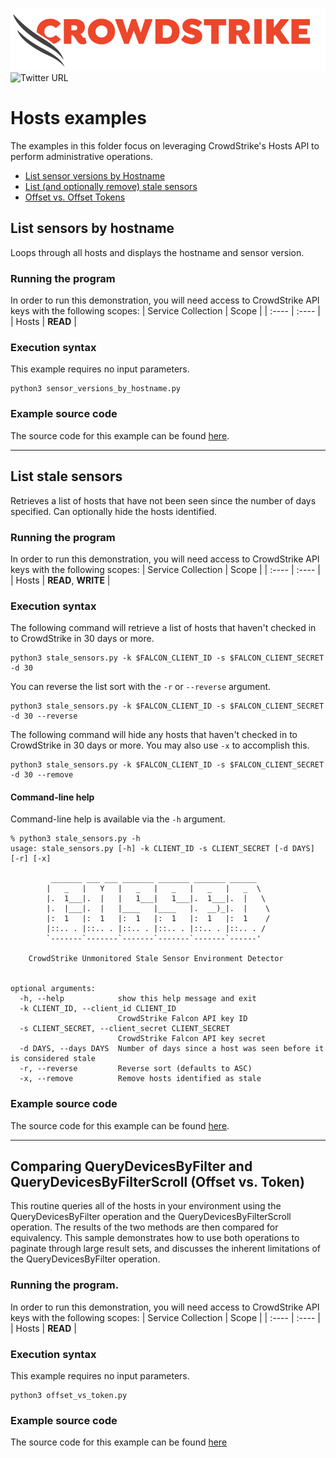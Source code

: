 ![CrowdStrike Falcon](https://raw.githubusercontent.com/CrowdStrike/falconpy/main/docs/asset/cs-logo.png)
![Twitter URL](https://img.shields.io/twitter/url?label=Follow%20%40CrowdStrike&style=social&url=https%3A%2F%2Ftwitter.com%2FCrowdStrike)

# Hosts examples
The examples in this folder focus on leveraging CrowdStrike's Hosts API to perform administrative operations.
- [List sensor versions by Hostname](#list-sensors-by-hostname)
- [List (and optionally remove) stale sensors](#list-stale-sensors)
- [Offset vs. Offset Tokens](#comparing-querydevicesbyfilter-and-querydevicesbyfilterscroll-offset-vs-token)

## List sensors by hostname
Loops through all hosts and displays the hostname and sensor version.

### Running the program
In order to run this demonstration, you will need access to CrowdStrike API keys with the following scopes:
| Service Collection | Scope |
| :---- | :---- |
| Hosts | __READ__ |

### Execution syntax
This example requires no input parameters.

```shell
python3 sensor_versions_by_hostname.py
```

### Example source code
The source code for this example can be found [here](sensor_versions_by_hostname.py).

---

## List stale sensors
Retrieves a list of hosts that have not been seen since the number of days specified. Can optionally hide the hosts identified.

### Running the program
In order to run this demonstration, you will need access to CrowdStrike API keys with the following scopes:
| Service Collection | Scope |
| :---- | :---- |
| Hosts | __READ__, __WRITE__ |

### Execution syntax
The following command will retrieve a list of hosts that haven't checked in to CrowdStrike in 30 days or more.

```shell
python3 stale_sensors.py -k $FALCON_CLIENT_ID -s $FALCON_CLIENT_SECRET -d 30
```

You can reverse the list sort with the `-r` or `--reverse` argument.

```shell
python3 stale_sensors.py -k $FALCON_CLIENT_ID -s $FALCON_CLIENT_SECRET -d 30 --reverse
```

The following command will hide any hosts that haven't checked in to CrowdStrike in 30 days or more. You may also use `-x` to accomplish this.
```shell
python3 stale_sensors.py -k $FALCON_CLIENT_ID -s $FALCON_CLIENT_SECRET -d 30 --remove
```

#### Command-line help
Command-line help is available via the `-h` argument.

```shell
% python3 stale_sensors.py -h
usage: stale_sensors.py [-h] -k CLIENT_ID -s CLIENT_SECRET [-d DAYS] [-r] [-x]

         _______ ___ ___ _______ _______ _______ ______
        |   _   |   Y   |   _   |   _   |   _   |   _  \
        |.  1___|.  |   |   1___|   1___|.  1___|.  |   \
        |.  |___|.  |   |____   |____   |.  __)_|.  |    \
        |:  1   |:  1   |:  1   |:  1   |:  1   |:  1    /
        |::.. . |::.. . |::.. . |::.. . |::.. . |::.. . /
        `-------`-------`-------`-------`-------`------'

    CrowdStrike Unmonitored Stale Sensor Environment Detector


optional arguments:
  -h, --help            show this help message and exit
  -k CLIENT_ID, --client_id CLIENT_ID
                        CrowdStrike Falcon API key ID
  -s CLIENT_SECRET, --client_secret CLIENT_SECRET
                        CrowdStrike Falcon API key secret
  -d DAYS, --days DAYS  Number of days since a host was seen before it is considered stale
  -r, --reverse         Reverse sort (defaults to ASC)
  -x, --remove          Remove hosts identified as stale
```

### Example source code
The source code for this example can be found [here](stale_sensors.py).

---

## Comparing QueryDevicesByFilter and QueryDevicesByFilterScroll (Offset vs. Token)
This routine queries all of the hosts in your environment using the QueryDevicesByFilter operation and the QueryDevicesByFilterScroll operation. The results of the two methods are then compared for equivalency. This sample demonstrates how to use both operations to paginate through large result sets, and discusses the inherent limitations of the QueryDevicesByFilter operation.

### Running the program.
In order to run this demonstration, you will need access to CrowdStrike API keys with the following scopes:
| Service Collection | Scope |
| :---- | :---- |
| Hosts | __READ__ |

### Execution syntax
This example requires no input parameters.

```shell
python3 offset_vs_token.py
```

### Example source code
The source code for this example can be found [here](offset_vs_token.py)
